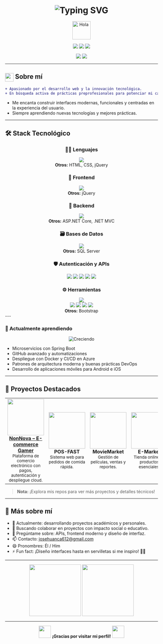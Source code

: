 <!-- Perfil con animaciones y estilos mejorados para un programador Full Stack -->

<h1 align="center">
  <img src="https://readme-typing-svg.demolab.com?font=Fira+Code&duration=2000&pause=700&color=0FF5FC&width=435&lines=%C2%A1Hola!+%F0%9F%91%8B+Soy+Jos%C3%A9+Huanca;Full+Stack+Developer+en+formaci%C3%B3n;Bienvenido+a+mi+GitHub" alt="Typing SVG" />
</h1>

<p align="center">
  <img src="https://github.com/Jhuanca2023/Jhuanca2023/assets/your-github-username/waving-hand.gif" width="60" alt="Hola" />
</p>

<p align="center">
  <img src="https://img.shields.io/badge/Estudiante-Computaci%C3%B3n%20e%20Inform%C3%A1tica-blue?style=flat-square" />
  <img src="https://img.shields.io/badge/Full%20Stack-En%20Formaci%C3%B3n-green?style=flat-square" />
  <img src="https://img.shields.io/badge/Ubicaci%C3%B3n-Trujillo,%20Per%C3%BA-orange?style=flat-square" />
</p>

<p align="center">
  <a href="mailto:josehuanca612@gmail.com"><img src="https://img.shields.io/badge/Email-josehuanca612@gmail.com-red?style=flat-square&logo=gmail" /></a>
  <a href="https://www.linkedin.com/in/jose-huanca-061392274/"><img src="https://img.shields.io/badge/LinkedIn-Jos%C3%A9%20Huanca-blue?style=flat-square&logo=linkedin" /></a>
</p>

---

## <img src="https://media.giphy.com/media/hvRJCLFzcasrR4ia7z/giphy.gif" width="28" style="vertical-align:middle"> Sobre mí

```diff
+ Apasionado por el desarrollo web y la innovación tecnológica.
+ En búsqueda activa de prácticas preprofesionales para potenciar mi carrera.
```
- Me encanta construir interfaces modernas, funcionales y centradas en la experiencia del usuario.
- Siempre aprendiendo nuevas tecnologías y mejores prácticas.

---

## 🛠️ Stack Tecnológico

<div align="center">

### 👨‍💻 Lenguajes
<img src="https://skillicons.dev/icons?i=java,cs,python,js,ts,sql" />
<br>
<b>Otros:</b> HTML, CSS, jQuery

### 🎨 Frontend
<img src="https://skillicons.dev/icons?i=react,angular,astro,bootstrap,tailwind,vite,ts" />
<br>
<b>Otros:</b> jQuery

### 🧪 Backend
<img src="https://skillicons.dev/icons?i=dotnet,spring" />
<br>
<b>Otros:</b> ASP.NET Core, .NET MVC

### 🗃️ Bases de Datos
<img src="https://skillicons.dev/icons?i=mysql,mongodb,sqlite" />
<br>
<b>Otros:</b> SQL Server

### 🛡️ Autenticación y APIs
<img src="https://img.shields.io/badge/JWT-000000?style=flat-square&logo=JSON%20web%20tokens&logoColor=white" />
<img src="https://img.shields.io/badge/OAuth2-3C3C3D?style=flat-square&logo=oauth&logoColor=white" />
<img src="https://img.shields.io/badge/Stripe-008CDD?style=flat-square&logo=stripe&logoColor=white" />
<img src="https://img.shields.io/badge/Swagger-85EA2D?style=flat-square&logo=swagger&logoColor=black" />
<img src="https://img.shields.io/badge/Cloudinary-3448C5?style=flat-square&logo=cloudinary&logoColor=white" />

### ⚙️ Herramientas
<img src="https://skillicons.dev/icons?i=vscode,visualstudio,docker,postman,git,github,azure" />
<br>
<img src="https://img.shields.io/badge/GitHub%20Actions-2088FF?style=flat-square&logo=githubactions&logoColor=white" />
<img src="https://img.shields.io/badge/Prometheus-E6522C?style=flat-square&logo=prometheus&logoColor=white" />
<img src="https://img.shields.io/badge/Grafana-F46800?style=flat-square&logo=grafana&logoColor=white" />
<img src="https://img.shields.io/badge/Office-0078D4?style=flat-square&logo=microsoftoffice&logoColor=white" />
<br>
<b>Otros:</b> Bootstrap

</div>
---

### 🌱 Actualmente aprendiendo

<div align="center">
  <img src="https://readme-typing-svg.demolab.com?font=Fira+Code&duration=2300&pause=600&color=36D399&width=600&lines=Microservicios+con+Spring+Boot;GitHub+avanzado+y+automatizaciones;Despliegue+Docker+%2B+CI%2FCD+en+Azure;Arquitectura+moderna+y+DevOps;Desarrollo+Android+e+iOS+con+tecnolog%C3%ADas+cross-platform" alt="Creciendo" />
</div>

- Microservicios con Spring Boot
- GitHub avanzado y automatizaciones
- Despliegue con Docker y CI/CD en Azure
- Patrones de arquitectura moderna y buenas prácticas DevOps
- Desarrollo de aplicaciones móviles para Android e iOS

---

## 🚀 Proyectos Destacados

<table>
  <tr>
    <td align="center">
      <a href="https://neonnova.netlify.app/">
        <img src="https://github.com/Jhuanca2023/Jhuanca2023/assets/your-github-username/ecommerce.gif" width="120" /><br>
        <b>NonNova – E-commerce Gamer</b>
      </a>
      <br>
      <sub>Plataforma de comercio electrónico con pagos, autenticación y despliegue cloud.</sub>
    </td>
    <td align="center">
      <img src="https://github.com/Jhuanca2023/Jhuanca2023/assets/your-github-username/pos-fast.gif" width="120" /><br>
      <b>POS-FAST</b>
      <br>
      <sub>Sistema web para pedidos de comida rápida.</sub>
    </td>
    <td align="center">
      <img src="https://github.com/Jhuanca2023/Jhuanca2023/assets/your-github-username/moviemarket.gif" width="120" /><br>
      <b>MovieMarket</b>
      <br>
      <sub>Gestión de películas, ventas y reportes.</sub>
    </td>
    <td align="center">
      <img src="https://github.com/Jhuanca2023/Jhuanca2023/assets/your-github-username/emarket.gif" width="120" /><br>
      <b>E-Market</b>
      <br>
      <sub>Tienda online de productos esenciales.</sub>
    </td>
  </tr>
</table>

> **Nota:** ¡Explora mis repos para ver más proyectos y detalles técnicos!

---

## 💬 Más sobre mí

<ul>
  <li>🔭 Actualmente: desarrollando proyectos académicos y personales.</li>
  <li>👯 Buscando colaborar en proyectos con impacto social o educativo.</li>
  <li>💬 Pregúntame sobre: APIs, frontend moderno y diseño de interfaz.</li>
  <li>📫 Contacto: <a href="mailto:josehuanca612@gmail.com">josehuanca612@gmail.com</a></li>
  <li>😄 Pronombres: Él / Him</li>
  <li>⚡ Fun fact: ¡Diseño interfaces hasta en servilletas si me inspiro! 🧠📝</li>
</ul>

---

<div align="center">
  <img src="https://github-readme-stats.vercel.app/api?username=Jhuanca2023&show_icons=true&theme=radical&hide=prs" height="170"/>
  <img src="https://github-readme-stats.vercel.app/api/top-langs/?username=Jhuanca2023&layout=compact&theme=radical" height="170"/>
</div>

---

<div align="center">
  <img src="https://github.com/Jhuanca2023/Jhuanca2023/assets/your-github-username/rocket.gif" width="40" /> 
  <b>¡Gracias por visitar mi perfil!</b> 
  <img src="https://github.com/Jhuanca2023/Jhuanca2023/assets/your-github-username/rocket.gif" width="40" />
</div>

<!-- Puedes personalizar gifs y enlaces de imágenes subiéndolas a tu repositorio y reemplazando los links de ejemplo con los tuyos propios. -->
